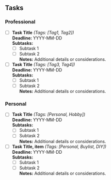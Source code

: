 ## Tasks

### Professional
- [ ] **Task Title** *(Tags: [Tag1, Tag2])*  
  **Deadline:** YYYY-MM-DD  
  **Subtasks:**  
  - [ ] Subtask 1  
  - [ ] Subtask 2  
  **Notes:** Additional details or considerations.

- [ ] **Task Title** *(Tags: [Tag3, Tag4])*  
  **Deadline:** YYYY-MM-DD  
  **Subtasks:**  
  - [ ] Subtask 1  
  - [ ] Subtask 2  
  **Notes:** Additional details or considerations.

### Personal
- [ ] **Task Title** *(Tags: [Personal, Hobby])*  
  **Deadline:** YYYY-MM-DD  
  **Subtasks:**  
  - [ ] Subtask 1  
  - [ ] Subtask 2  
  **Notes:** Additional details or considerations.

- [ ] **Task Title, item** *(Tags: [Personal, Buylist, DIY])*  
  **Deadline:** YYYY-MM-DD  
  **Subtasks:**  
  - [ ] Subtask 1  
  - [ ] Subtask 2  
  **Notes:** Additional details or considerations.
